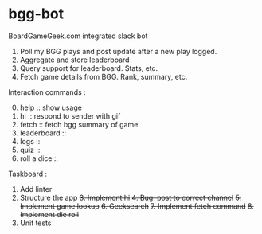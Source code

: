 # bgg-bot
BoardGameGeek.com integrated slack bot

1. Poll my BGG plays and post update after a new play logged.
2. Aggregate and store leaderboard
3. Query support for leaderboard. Stats, etc.
4. Fetch game details from BGG. Rank, summary, etc.

Interaction commands : 

0. help :: show usage
1. hi :: respond to sender with gif
3. fetch <game> :: fetch bgg summary of game
4. leaderboard :: 
5. logs <game> ::
6. quiz :: 
7. roll a dice ::

Taskboard : 

1. Add linter
2. Structure the app
~~3. Implement hi~~
~~4. Bug: post to correct channel~~
~~5. Implement game lookup~~
~~6. Geeksearch~~
~~7. Implement fetch <game> command~~
~~8. Implement die roll~~
9. Unit tests